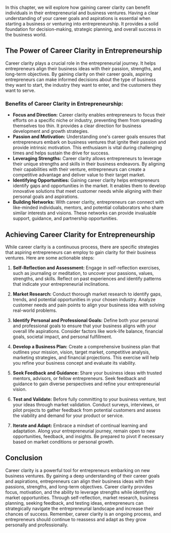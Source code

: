 
In this chapter, we will explore how gaining career clarity can benefit individuals in their entrepreneurial and business ventures. Having a clear understanding of your career goals and aspirations is essential when starting a business or venturing into entrepreneurship. It provides a solid foundation for decision-making, strategic planning, and overall success in the business world.

**The Power of Career Clarity in Entrepreneurship**
---------------------------------------------------

Career clarity plays a crucial role in the entrepreneurial journey. It helps entrepreneurs align their business ideas with their passion, strengths, and long-term objectives. By gaining clarity on their career goals, aspiring entrepreneurs can make informed decisions about the type of business they want to start, the industry they want to enter, and the customers they want to serve.

### Benefits of Career Clarity in Entrepreneurship:

* **Focus and Direction:** Career clarity enables entrepreneurs to focus their efforts on a specific niche or industry, preventing them from spreading themselves too thin. It provides a clear direction for business development and growth strategies.
* **Passion and Motivation:** Understanding one's career goals ensures that entrepreneurs embark on business ventures that ignite their passion and provide intrinsic motivation. This enthusiasm is vital during challenging times and helps sustain the drive for success.
* **Leveraging Strengths:** Career clarity allows entrepreneurs to leverage their unique strengths and skills in their business endeavors. By aligning their capabilities with their venture, entrepreneurs can create a competitive advantage and deliver value to their target market.
* **Identifying Opportunities:** Gaining career clarity helps entrepreneurs identify gaps and opportunities in the market. It enables them to develop innovative solutions that meet customer needs while aligning with their personal goals and aspirations.
* **Building Networks:** With career clarity, entrepreneurs can connect with like-minded individuals, mentors, and potential collaborators who share similar interests and visions. These networks can provide invaluable support, guidance, and partnership opportunities.

**Achieving Career Clarity for Entrepreneurship**
-------------------------------------------------

While career clarity is a continuous process, there are specific strategies that aspiring entrepreneurs can employ to gain clarity for their business ventures. Here are some actionable steps:

1. **Self-Reflection and Assessment:** Engage in self-reflection exercises, such as journaling or meditation, to uncover your passions, values, strengths, and skills. Reflect on past experiences and identify patterns that indicate your entrepreneurial inclinations.

2. **Market Research:** Conduct thorough market research to identify gaps, trends, and potential opportunities in your chosen industry. Analyze customer needs and pain points to align your business idea with solving real-world problems.

3. **Identify Personal and Professional Goals:** Define both your personal and professional goals to ensure that your business aligns with your overall life aspirations. Consider factors like work-life balance, financial goals, societal impact, and personal fulfillment.

4. **Develop a Business Plan:** Create a comprehensive business plan that outlines your mission, vision, target market, competitive analysis, marketing strategies, and financial projections. This exercise will help you refine your business concept and evaluate its viability.

5. **Seek Feedback and Guidance:** Share your business ideas with trusted mentors, advisors, or fellow entrepreneurs. Seek feedback and guidance to gain diverse perspectives and refine your entrepreneurial vision.

6. **Test and Validate:** Before fully committing to your business venture, test your ideas through market validation. Conduct surveys, interviews, or pilot projects to gather feedback from potential customers and assess the viability and demand for your product or service.

7. **Iterate and Adapt:** Embrace a mindset of continual learning and adaptation. Along your entrepreneurial journey, remain open to new opportunities, feedback, and insights. Be prepared to pivot if necessary based on market conditions or personal growth.

**Conclusion**
--------------

Career clarity is a powerful tool for entrepreneurs embarking on new business ventures. By gaining a deep understanding of their career goals and aspirations, entrepreneurs can align their business ideas with their passions, strengths, and long-term objectives. Career clarity provides focus, motivation, and the ability to leverage strengths while identifying market opportunities. Through self-reflection, market research, business planning, seeking feedback, and testing ideas, entrepreneurs can strategically navigate the entrepreneurial landscape and increase their chances of success. Remember, career clarity is an ongoing process, and entrepreneurs should continue to reassess and adapt as they grow personally and professionally.
